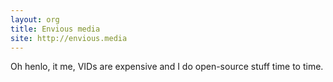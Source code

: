 ```yaml
---
layout: org
title: Envious media
site: http://envious.media
---
```

Oh henlo, it me, VIDs are expensive and I do open-source stuff time to time.